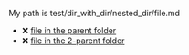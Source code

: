 My path is test/dir_with_dir/nested_dir/file.md

- :x: [file in the parent folder](../file1.md)
- :x: [file in the 2-parent folder](../../link-tests.md)